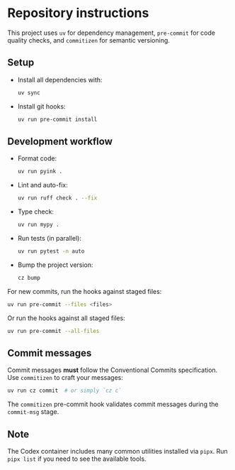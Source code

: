 # Repository instructions

This project uses `uv` for dependency management, `pre-commit` for code quality checks, and `commitizen` for semantic versioning.

## Setup

- Install all dependencies with:
  ```bash
  uv sync
  ```
- Install git hooks:
  ```bash
  uv run pre-commit install
  ```

## Development workflow

- Format code:
  ```bash
  uv run pyink .
  ```
- Lint and auto-fix:
  ```bash
  uv run ruff check . --fix
  ```
- Type check:
  ```bash
  uv run mypy .
  ```
- Run tests (in parallel):
  ```bash
  uv run pytest -n auto
  ```
- Bump the project version:
  ```bash
  cz bump
  ```

For new commits, run the hooks against staged files:
```bash
uv run pre-commit --files <files>
```
Or run the hooks against all staged files:
```bash
uv run pre-commit --all-files
```

## Commit messages

Commit messages **must** follow the Conventional Commits specification. Use
`commitizen` to craft your messages:

```bash
uv run cz commit  # or simply `cz c`
```

The `commitizen` pre-commit hook validates commit messages during the
`commit-msg` stage.

## Note

The Codex container includes many common utilities installed via `pipx`. Run `pipx list` if you need to see the available tools.
